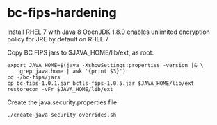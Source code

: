 # bc-fips-hardening

Install RHEL 7 with Java 8
OpenJDK 1.8.0 enables unlimited encryption policy for JRE by default on RHEL 7

Copy BC FIPS jars to $JAVA_HOME/lib/ext, as root:

    export JAVA_HOME=$(java -XshowSettings:properties -version |& \
        grep java.home | awk '{print $3}')
    cd ~/bc-fips/jars
    cp bc-fips-1.0.1.jar bctls-fips-1.0.5.jar $JAVA_HOME/lib/ext
    restorecon -vFr $JAVA_HOME/lib/ext

Create the java.security.properties file:

    ./create-java-security-overrides.sh

